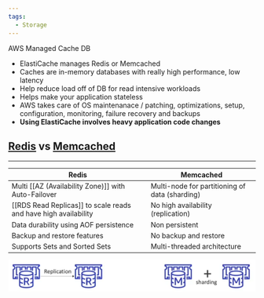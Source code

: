 ```yaml
---
tags:
  - Storage
---
```

AWS Managed Cache DB
- ElastiCache manages Redis or Memcached
- Caches are in-memory databases with really high performance, low latency
- Help reduce load off of DB for read intensive workloads
- Helps make your application stateless
- AWS takes care of OS maintenanace / patching, optimizations, setup, configuration, monitoring, failure recovery and backups
- __Using ElastiCache involves heavy application code changes__

## [Redis](https://redis.io) vs [Memcached](https://pt.wikipedia.org/wiki/Memcached)
---

| Redis | Memcached |
|---|---|
|Multi [[AZ (Availability Zone)]] with Auto-Failover|Multi-node for partitioning of data (sharding)|
|[[RDS Read Replicas]] to scale reads and have high availability|No high availability (replication)|
|Data durability using AOF persistence|Non persistent|
|Backup and restore features|No backup and restore|
|Supports Sets and Sorted Sets|Multi-threaded architecture|
![redis_vs_memcached.png](./Images/redis_vs_memcached.png)